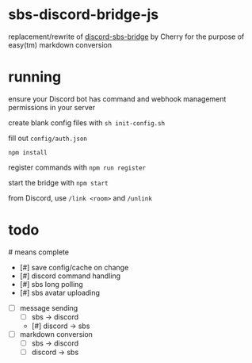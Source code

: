 # sbs-discord-bridge-js
replacement/rewrite of [discord-sbs-bridge](https://github.com/ilovecherries/discord-sbs-bridge) by Cherry for the purpose of easy(tm) markdown conversion

# running
ensure your Discord bot has command and webhook management permissions in your server

create blank config files with `sh init-config.sh`

fill out `config/auth.json`

`npm install`

register commands with `npm run register`

start the bridge with `npm start`

from Discord, use `/link <room>` and `/unlink`

# todo
\# means complete
- [#] save config/cache on change
- [#] discord command handling 
- [#] sbs long polling
- [#] sbs avatar uploading
- [ ] message sending
    - [ ] sbs -> discord
    - [#] discord -> sbs
- [ ] markdown conversion
    - [ ] sbs -> discord
    - [ ] discord -> sbs
